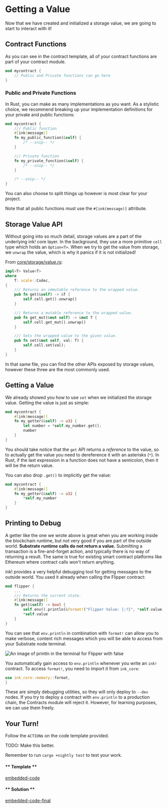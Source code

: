 Getting a Value
===

Now that we have created and initialized a storage value, we are going to start to interact with it!

## Contract Functions

As you can see in the contract template, all of your contract functions are part of your contract module.

```rust
mod mycontract {
    // Public and Private functions can go here
}
```

### Public and Private Functions

In Rust, you can make as many implementations as you want. As a stylistic choice, we recommend breaking up your implementation definitions for your private and public functions:

```rust
mod mycontract {
    /// Public function
    #[ink(message)]
    fn my_public_function(&self) {
        /* --snip-- */
    }

    /// Private function
    fn my_private_function(&self) {
        /* --snip-- */
    }

    /* --snip-- */
}
```

You can also choose to split things up however is most clear for your project.

Note that all public functions must use the `#[ink(message)]` attribute.

## Storage Value API

Without going into so much detail, storage values are a part of the underlying ink! core layer. In the background, they use a more primitive `cell` type which holds an `Option<T>`. When we try to get the value from storage, we `unwrap` the value, which is why it panics if it is not initialized!

From [core/storage/value.rs](https://github.com/paritytech/ink/blob/master/core/src/storage/value.rs):

```rust
impl<T> Value<T>
where
    T: scale::Codec,
{
    /// Returns an immutable reference to the wrapped value.
    pub fn get(&self) -> &T {
        self.cell.get().unwrap()
    }

    /// Returns a mutable reference to the wrapped value.
    pub fn get_mut(&mut self) -> &mut T {
        self.cell.get_mut().unwrap()
    }

    /// Sets the wrapped value to the given value.
    pub fn set(&mut self, val: T) {
        self.cell.set(val);
    }
}
```

In that same file, you can find the other APIs exposed by storage values, however these three are the most commonly used.

## Getting a Value

We already showed you how to use `set` when we initialized the storage value. Getting the value is just as simple:

```rust
mod mycontract {
    #[ink(message)]
    fn my_getter(&self) -> u32 {
        let number = *self.my_number.get();
        number
    }
}
```

You should take notice that the `get` API returns a _reference_ to the value, so to actually get the value you need to dereference it with an asterisks (`*`). In Rust, if the last expression in a function does not have a semicolon, then it will be the return value.

You can also drop `.get()` to implicitly get the value:

```rust
mod mycontract {
    #[ink(message)]
    fn my_getter(&self) -> u32 {
        *self.my_number
    }
}
```

## Printing to Debug

A getter like the one we wrote above is great when you are working inside the blockchain runtime, but not very good if you are part of the outside world. **Substrate runtime calls do not return a value.** Submitting a transaction is a fire-and-forget action, and typically there is no way of returning a result. The same is true for existing smart contract platforms like Ethereum where contract calls won't return anything.

ink! provides a very helpful debugging tool for getting messages to the outside world. You used it already when calling the Flipper contract:

```rust
mod flipper {
    ...
    /// Returns the current state.
    #[ink(message)]
    fn get(&self) -> bool {
        self.env().println(&format!("Flipper Value: {:?}", *self.value));
        *self.value
    }
}
```

You can see that `env.println` in combination with `format!` can allow you to make verbose, content rich messages which you will be able to access from your Substrate node terminal.

![An image of println in the terminal for Flipper with false](../0/assets/flipper-println-false.png)

You automatically gain access to `env.println` whenever you write an `ink!` contract. To access `format!`, you need to import it from `ink_core`:

```rust
use ink_core::memory::format,
}
```

These are simply debugging utilities, so they will only deploy to `--dev` nodes. If you try to deploy a contract with `env.println` to a production chain, the Contracts module will reject it. However, for learning purposes, we can use them freely.

## Your Turn!

Follow the `ACTION`s on the code template provided.

TODO: Make this better.

Remember to run `cargo +nightly test` to test your work.

<!-- tabs:start -->

#### ** Template **

[embedded-code](./assets/1.3-template.rs ':include :type=code embed-template')

#### ** Solution **

[embedded-code-final](./assets/1.3-finished-code.rs ':include :type=code embed-final')

<!-- tabs:end -->